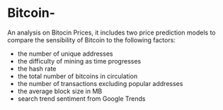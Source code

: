# Bitcoin-
An analysis on Bitocin Prices, it includes two price prediction models to compare the sensibility of Bitcoin to the following factors: 
- the number of unique addresses
- the difficulty of mining as time progresses
- the hash rate
- the total number of bitcoins in circulation
- the number of transactions excluding popular addresses
- the average block size in MB
- search trend sentiment from Google Trends
